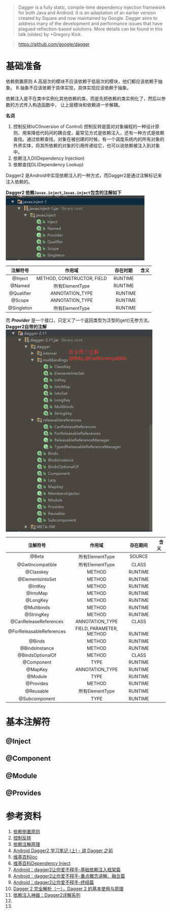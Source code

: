 > Dagger is a fully static, compile-time dependency injection framework for both Java and Android. It is an adaptation of an earlier version created by Square and now maintained by Google.
Dagger aims to address many of the development and performance issues that have plagued reflection-based solutions. More details can be found in this talk (slides) by +Gregory Kick.

> https://github.com/google/dagger

# 基础准备
依赖倒置原则
A.高层次的模块不应该依赖于低层次的模块，他们都应该依赖于抽象。
B.抽象不应该依赖于具体实现，具体实现应该依赖于抽象。

依赖注入是不在类中实例化其他依赖的类，而是先把依赖的类实例化了，然后以参数的方式传入构造函数中，
让上层模块和依赖进一步解耦。

**名词**  

1. 控制反转IoC(Inversion of Control)
    控制反转是面对对象编程的一种设计原则，用来降低代码间的耦合度，最常见方式是依赖注入，还有一种方式是依赖查找。通过依赖查找，对象在被创建的时候，有一个调度系统内的所有对象的外界实体，将其所依赖的对象的引用传递给它，也可以说依赖被注入到对象中。
2. 依赖注入DI(Dependency Injection)
3. 依赖查找DL(Dependency Lookup)

Dagger2 是Android中实现依赖注入的一种方式，而Dagger2是通过注解标记来注入依赖的。

**Dagger2 依赖`Javax.inject`,`Javax.inject`包含的注解如下**  
![20170602144258.png](../../../../../Pictures/201706/20170602144258.png)  

| 注解符号 | 作用域 | 存在时期 |含义 |
|:---:|:---:|:--:|:--:|
| @Inject | METHOD, CONSTRUCTOR, FIELD | RUNTIME |
| @Named | 所有ElementType | RUNTIME |
| @Qualifier | ANNOTATION_TYPE |　RUNTIME |
| @Scope | ANNOTATION_TYPE | 　RUNTIME |
| @Singleton | 所有ElementType |　RUNTIME |

而 ***Provider*** 是一个接口，只定义了一个返回类型为泛型的get()无参方法。
**Dagger2自带的注解**  
![20170602144632.png](../../../../../Pictures/201706/20170602144632.png)  

| 注解符号 | 作用域 | 存在期间 |　含义 |
|:--:|:--:|:--:|:--:|
| @Beta | 所有ElementType | SOURCE |
| @GwtIncompatible | 所有ElementType | CLASS |
| @Classkey | METHOD | RUNTIME |
| @ElementsIntoSet | METHOD | RUNTIME |
| @IntKey | METHOD | RUNTIME |
| @IntoMap | METHOD | RUNTIME |
| @LongKey | METHOD | RUNTIME |
| @Multibinds |  METHOD | RUNTIME |
| @StringKey | METHOD | RUNTIME |
| @CanReleaseReferences | ANNOTATION_TYPE | CLASS
| @ForReleasableReferences | FIELD, PARAMETER, METHOD |　RUNTIME
| @Binds |  METHOD | RUNTIME |
| @BindsInstance | METHOD | RUNTIME |
| @BindsOptionalOf | METHOD | CLASS |
| @Component | TYPE | RUNTIME |
| @MapKey | ANNOTATION_TYPE | RUNTIME |
| @Module | TYPE | RUNTIME |
| @Provides | METHOD | RUNTIME |
| @Reusable | 所有ElementType | RUNTIME |
| @Subcomponent | TYPE | RUNTIME |

# 基本注解符
## @Inject
## @Component
## @Module
## @Provides

# 参考资料
1. [依赖倒置原则](http://baike.baidu.com/item/%E4%BE%9D%E8%B5%96%E5%80%92%E7%BD%AE%E5%8E%9F%E5%88%99?fr=aladdin)
2. [控制反转](https://zh.wikipedia.org/wiki/%E6%8E%A7%E5%88%B6%E5%8F%8D%E8%BD%AC)
3. [依赖注解原理](http://codethink.me/2015/08/01/dependency-injection-theory/)
4. [Android Dagger2 学习笔记 (上) - 讲 Dagger 之前](http://zhaowen.io/post/dagger2/)
5. [维基百科Ioc](https://en.wikipedia.org/wiki/Inversion_of_control)
6. [维基百科Dependency Inject](https://en.wikipedia.org/wiki/Dependency_injection#Interface_injection_comparison)
7. [Android：dagger2让你爱不释手-基础依赖注入框架篇](http://www.jianshu.com/p/cd2c1c9f68d4)
8. [Android：dagger2让你爱不释手-重点概念讲解、融合篇](http://www.jianshu.com/p/1d42d2e6f4a5)
9. [Android：dagger2让你爱不释手-终结篇](http://www.jianshu.com/p/65737ac39c44)
10. [Dagger 2 完全解析（一），Dagger 2 的基本使用与原理](http://www.jianshu.com/p/26d9f99ea3bb)
11. [依赖注入神器：Dagger2详解系列](http://blog.csdn.net/weixin_36200883/article/details/52609866?locationNum=5)
12. [](http://blog.csdn.net/briblue/article/details/75578459?locationNum=7&fps=1)
13. [](http://www.cnblogs.com/mengdd/p/5613889.html?hmsr=toutiao.io&utm_medium=toutiao.io&utm_source=toutiao.io)
